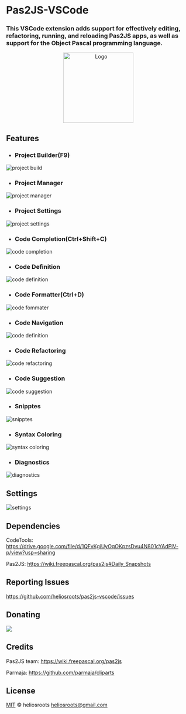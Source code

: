 # Pas2JS-VSCode

### This **VSCode** extension adds support for effectively editing, refactoring, running, and reloading **Pas2JS** apps, as well as support for the **Object Pascal** programming language.

<p align="center"> 
  <a title="Learn more about Pascal" href="https://github.com/heliosroots/pas2js-vscode">
    <img src="https://raw.githubusercontent.com/heliosroots/pas2js-vscode/main/images/icon.png" alt="Logo" height=192px width="192px" /></a>
</p>

## Features
* ### Project Builder(F9)  
![project build](https://raw.githubusercontent.com/heliosroots/pas2js-vscode/main/images/help/projectbuild.gif) 

* ### Project Manager
![project manager](https://raw.githubusercontent.com/heliosroots/pas2js-vscode/main/images/help/projectmanager.gif) 

* ### Project Settings
![project settings](https://raw.githubusercontent.com/heliosroots/pas2js-vscode/main/images/help/projectsettings.png) 

* ### Code Completion(Ctrl+Shift+C)  
![code completion](https://raw.githubusercontent.com/heliosroots/pas2js-vscode/main/images/help/codecompletion.gif) 

* ### Code Definition 
![code definition](https://raw.githubusercontent.com/heliosroots/pas2js-vscode/main/images/help/codedefinition.gif) 

* ### Code Formatter(Ctrl+D)
![code fommater](https://raw.githubusercontent.com/heliosroots/pas2js-vscode/main/images/help/codeformatter.gif) 

* ### Code Navigation
![code definition](https://raw.githubusercontent.com/heliosroots/pas2js-vscode/main/images/help/codedefinition.gif) 

* ### Code Refactoring
![code refactoring](https://raw.githubusercontent.com/heliosroots/pas2js-vscode/main/images/help/coderefactoring.gif) 

* ### Code Suggestion 
![code suggestion](https://raw.githubusercontent.com/heliosroots/pas2js-vscode/main/images/help/codesuggestion.gif) 

* ### Snipptes
![snipptes](https://raw.githubusercontent.com/heliosroots/pas2js-vscode/main/images/help/snipptes.png)  

* ### Syntax Coloring 
![syntax coloring](https://raw.githubusercontent.com/heliosroots/pas2js-vscode/main/images/help/syntaxcoloring.png)  

* ### Diagnostics
![diagnostics](https://raw.githubusercontent.com/heliosroots/pas2js-vscode/main/images/help/diagnostics.png)  

## Settings
![settings](https://raw.githubusercontent.com/heliosroots/pas2js-vscode/main/images/help/settings.png) 

## Dependencies 
CodeTools: https://drive.google.com/file/d/1QFvKgiUyOqOKpzsDvu4N801cYAdPiV-p/view?usp=sharing

Pas2JS: https://wiki.freepascal.org/pas2js#Daily_Snapshots

## Reporting Issues
https://github.com/heliosroots/pas2js-vscode/issues

## Donating

<div> 
  <a title="Paypal" href="https://www.paypal.com/donate?business=VCWLMY6L2ER7A&currency_code=USD">
     <img src="https://www.paypalobjects.com/en_US/i/btn/btn_donate_SM.gif"/>
  </a>
</div>  

## Credits 
Pas2JS team: https://wiki.freepascal.org/pas2js

Parmaja: https://github.com/parmaja/cliparts 

## License

[MIT](LICENSE.md) &copy; heliosroots 
heliosroots@gmail.com